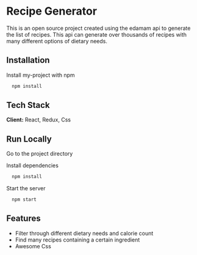 
# Recipe Generator

This is an open source project created using the edamam api to generate the list of recipes. This api can generate over thousands of recipes with many different options of dietary needs.

## Installation

Install my-project with npm

```bash
  npm install
```
    
## Tech Stack

**Client:** React, Redux, Css


## Run Locally

Go to the project directory


Install dependencies

```bash
  npm install
```

Start the server

```bash
  npm start
```


## Features

- Filter through different dietary needs and calorie count
- Find many recipes containing a certain ingredient
- Awesome Css
